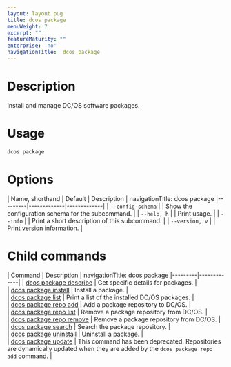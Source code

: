 ```yaml
---
layout: layout.pug
title: dcos package
menuWeight: 7
excerpt: ""
featureMaturity: ""
enterprise: 'no'
navigationTitle:  dcos package
---
```


<!-- This source repo for this topic is https://github.com/dcos/dcos-docs -->


# Description
Install and manage DC/OS software packages.

# Usage

```bash
dcos package
```

# Options

| Name, shorthand | Default | Description |
navigationTitle:  dcos package
|---------|-------------|-------------|
| `--config-schema`   |             |  Show the configuration schema for the subcommand. |
| `--help, h`   |             |  Print usage. |
| `--info`   |             |  Print a short description of this subcommand. |
| `--version, v`   |             | Print version information. |
        
# Child commands

| Command | Description |
navigationTitle:  dcos package
|---------|-------------|
| [dcos package describe](/1.10/cli/command-reference/dcos-package/dcos-package-describe/)   | Get specific details for packages. |  
| [dcos package install](/1.10/cli/command-reference/dcos-package/dcos-package-install/)   | Install a package. |  
| [dcos package list](/1.10/cli/command-reference/dcos-package/dcos-package-list/)   | Print a list of the installed DC/OS packages. |  
| [dcos package repo add](/1.10/cli/command-reference/dcos-package/dcos-package-repo-add/)   | Add a package repository to DC/OS. |  
| [dcos package repo list](/1.10/cli/command-reference/dcos-package/dcos-package-repo-list/)   | Remove a package repository from DC/OS. |  
| [dcos package repo remove](/1.10/cli/command-reference/dcos-package/dcos-package-repo-remove/)   | Remove a package repository from DC/OS. |  
| [dcos package search](/1.10/cli/command-reference/dcos-package/dcos-package-search/)   | Search the package repository. |  
| [dcos package uninstall](/1.10/cli/command-reference/dcos-package/dcos-package-uninstall/)   | Uninstall a package. |  
| [dcos package update](/1.10/cli/command-reference/dcos-package/dcos-package-update/)   | This command has been deprecated. Repositories are dynamically updated when they are added by the `dcos package repo add` command. | 
